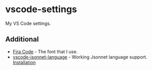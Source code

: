 # vscode-settings

My VS Code settings.

## Additional

- [Fira Code](https://github.com/tonsky/FiraCode) - The font that I use.
- [vscode-jsonnet-language](https://github.com/liamdawson/vscode-jsonnet-language) - Working Jsonnet language support. [Installation](https://github.com/liamdawson/vscode-jsonnet-language/blob/master/vsc-extension-quickstart.md)
